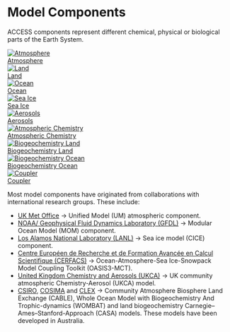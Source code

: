# <div class="highlight-bg"> Model Components </div>
ACCESS components represent different chemical, physical or biological parts of the Earth System.
<div class="card-container">
    <a href="atmosphere" class="squared-card component-card">
        <div class="squared-card-image">
            <img src="../../assets/component-logos/components-without-titles/ACCESS icon ATMOSPHERE.png" alt="Atmosphere"></img>
        </div>
        <div class="squared-card-text">Atmosphere</div>
    </a>
    <a href="land" class="squared-card component-card">
        <div class="squared-card-image">
            <img src="../../assets/component-logos/components-without-titles/ACCESS icon LAND SURFACE.png" alt="Land"></img>
        </div>
        <div class="squared-card-text">Land</div>
    </a>
    <a href="ocean" class="squared-card component-card">
        <div class="squared-card-image">
            <img src="../../assets/component-logos/components-without-titles/ACCESS icon OCEAN.png" alt="Ocean"></img>
        </div>
        <div class="squared-card-text">Ocean</div>
    </a>
    <a href="sea-ice" class="squared-card component-card">
        <div class="squared-card-image">
            <img src="../../assets/component-logos/components-without-titles/ACCESS icon SEA ICE.png" alt="Sea Ice"></img>
        </div>
        <div class="squared-card-text">Sea Ice</div>
    </a>
    <a href="aerosols_atmospheric_chemistry" class="squared-card component-card">
        <div class="squared-card-image">
            <img src="../../assets/component-logos/components-without-titles/ACCESS icon AEROSOLS.png" alt="Aerosols"></img>
        </div>
        <div class="squared-card-text">Aerosols</div>
    </a>
    <a href="aerosols_atmospheric_chemistry" class="squared-card component-card">
        <div class="squared-card-image">
            <img src="../../assets/component-logos/components-without-titles/ACCESS icon ATMOSPHERIC CHEMISTRY.png" alt="Atmospheric Chemistry"></img>
        </div>
        <div class="squared-card-text">Atmospheric Chemistry</div>
    </a>
    <a href="bgc_land" class="squared-card component-card">
        <div class="squared-card-image">
            <img src="../../assets/component-logos/components-without-titles/ACCESS icon BGC LAND.png" alt="Biogeochemistry Land"></img>
        </div>
        <div class="squared-card-text">Biogeochemistry Land</div>
    </a>
    <a href="bgc_ocean" class="squared-card component-card">
        <div class="squared-card-image">
            <img src="../../assets/component-logos/components-without-titles/ACCESS icon BGC OCEAN.png" alt="Biogeochemistry Ocean"></img>
        </div>
        <div class="squared-card-text">Biogeochemistry Ocean</div>
    </a>
    <a href="coupler" class="squared-card component-card">
        <div class="squared-card-image">
            <img src="../../assets/component-logos/components-without-titles/ACCESS icon COUPLER.png" alt="Coupler"></img>
        </div>
        <div class="squared-card-text">Coupler</div>
    </a>
</div>

Most model components have originated from collaborations with international research groups. These include:

- [UK Met Office][met-office-web] &rarr; Unified Model (UM) atmospheric component.
- [NOAA/ Geophysical Fluid Dynamics Laboratory (GFDL)][noaa-gfdl-web] &rarr; Modular Ocean Model (MOM) component.
- [Los Alamos National Laboratory (LANL)][lanl-web] &rarr; Sea ice model (CICE) component.
- [Centre Européen de Recherche et de Formation Avancée en Calcul Scientifique (CERFACS)][cerfacs-web] &rarr; Ocean-Atmosphere-Sea Ice-Snowpack Model Coupling Toolkit (OASIS3-MCT).
- [United Kingdom Chemistry and Aerosols (UKCA)][ukca-web] &rarr; UK community atmospheric Chemistry-Aerosol (UKCA) model.
- [CSIRO][csiro-web], [COSIMA][cosima-web] and [CLEX][clex-web] &rarr; Community Atmosphere Biosphere Land Exchange (CABLE),  Whole Ocean Model with Biogeochemistry And Trophic-dynamics (WOMBAT) and land biogeochemistry Carnegie–Ames–Stanford-Approach (CASA) models. These models have been developed in Australia.

[met-office-web]: https://www.metoffice.gov.uk/
[noaa-gfdl-web]: https://www.gfdl.noaa.gov/
[lanl-web]: https://www.lanl.gov/
[cerfacs-web]: https://cerfacs.fr/en/
[ukca-web]: https://www.ukca.ac.uk/
[csiro-web]: https://www.csiro.au/
[clex-web]: https://www.climateextremes.org.au/
[cosima-web]: http://www.cosima.org.au/
